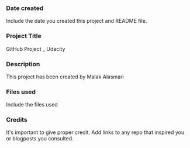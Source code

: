 ### Date created
Include the date you created this project and README file.

### Project Title
GitHub Project _ Udacity

### Description
This project has been created by Malak Alasmari

### Files used
Include the files used

### Credits
It's important to give proper credit. Add links to any repo that inspired you or blogposts you consulted.
